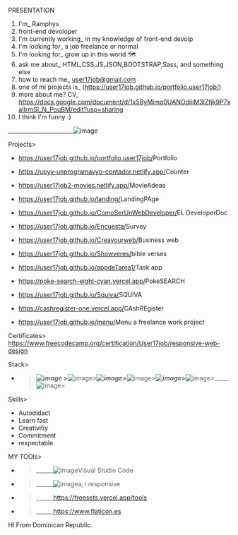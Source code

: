 PRESENTATION 

1. I'm_ Ramphys
2. front-end devoloper
3. I'm currently working_ in my knowledge of front-end devolp
4. I'm looking for_ a job freelance or normal
5. I'm looking for_ grow up in this world 🗺 
6. ask me about_ HTML,CSS,JS,JSON,BOOTSTRAP,Sass, and something else
7. how to reach me_ user17job@gmail.com
8. one of mi projects is_ (https://user17job.github.io/portfolio.user17job/)
9. more about me? CV_ https://docs.google.com/document/d/1x5ByMjmq0UANOdijiM3IZfjk9P7xaIIrmSI_N_PouBM/edit?usp=sharing
10. I think I'm funny :)




_______________________![image](https://github.com/User17job/User17job/assets/131003304/191e79ef-8f7e-4f24-9381-aafb157ec040)




Projects>
- <https://user17job.github.io/portfolio.user17job/>Portfolio
  
- <https://upyy-unprogramayyo-contador.netlify.app/>Counter
  
- <https://user17job2-movies.netlify.app/>MovieAdeas
  
- <https://user17job.github.io/landing/>LandingPAge
  
- <https://user17job.github.io/ComoSerUnWebDeveloper/>EL DeveloperDoc
  
- <https://user17job.github.io/Encuesta/>Survey
  
- <https://user17job.github.io/Creayourweb/>Business web
  
- <https://user17job.github.io/Showveres/>bible verses
  
- <https://user17job.github.io/appdeTarea1/>Task app

- <https://poke-search-eight-cyan.vercel.app/>PokeSEARCH

- <https://user17job.github.io/Squiva/>SQUIVA

- <https://cashregister-one.vercel.app/>CAshREgister

- <https://user17job.github.io/menu/>Menu a freelance work project
  



Certificates>
https://www.freecodecamp.org/certification/User17job/responsive-web-design

Stack>
  - >_____![image](https://github.com/User17job/User17job/assets/131003304/9b0af587-d7d9-4e85-a012-b001b03b6366) >_____![image](https://github.com/User17job/User17job/assets/131003304/dd0c7c79-1f81-4d50-9442-db1871d57990)>_____![image](https://github.com/User17job/User17job/assets/131003304/e1e3d69a-94c1-45f9-9d40-d4c29f4dd116)>_____![image](https://github.com/User17job/User17job/assets/131003304/447efdd3-fbf8-410f-9b17-346388bbac87)>_____![image](https://github.com/User17job/User17job/assets/131003304/970212b0-ed00-4f83-9780-ce3e1b561661)>_____![image](https://github.com/User17job/User17job/assets/131003304/66b3ec61-7f53-44fa-bb9a-ddcf8f9dcde1)>_____![image](https://th.bing.com/th?q=TypeScript+Icon.png&w=120&h=120&c=1&rs=1&qlt=90&cb=1&dpr=1.5&pid=InlineBlock&mkt=es-XL&cc=DO&setlang=en&adlt=moderate&t=1&mw=247)>



Skills>
- Autodidact
- Learn fast
- Creativitiy
- Commitment
- respectable 


MY TOOls>
- >______![image](https://github.com/User17job/User17job/assets/131003304/71165059-eab3-4b31-bd17-6982e7ef067e)Visual Studio Code
- >______![image](https://github.com/User17job/User17job/assets/131003304/2db10170-9bbf-477b-9286-7e59fde76e50)a, i responsive
- >______https://freesets.vercel.app/tools
- >______https://www.flaticon.es





HI From Dominican Republic.
